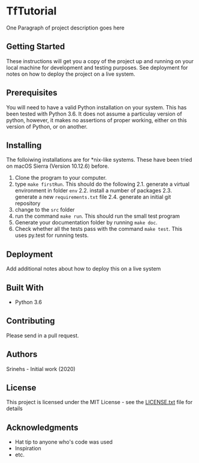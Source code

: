 # TfTutorial

One Paragraph of project description goes here

## Getting Started

These instructions will get you a copy of the project up and running on your local machine for development and testing purposes. See deployment for notes on how to deploy the project on a live system.

## Prerequisites

You will need to have a valid Python installation on your system. This has been tested with Python 3.6. It does not assume a particulay version of python, however, it makes no assertions of proper working, either on this version of Python, or on another. 

## Installing

The folloiwing installations are for \*nix-like systems. These have been tried on macOS Sierra (Version 10.12.6) before. 

1. Clone the program to your computer. 
2. type `make firstRun`. This should do the following
    2.1. generate a virtual environment in folder `env`
    2.2. install a number of packages
    2.3. generate a new `requirements.txt` file
    2.4. generate an initial git repository
3. change to the `src` folder
4. run the command `make run`. This should run the small test program
5. Generate your documentation folder by running `make doc`. 
6. Check whether all the tests pass with the command `make test`. This uses py.test for running tests. 

## Deployment

Add additional notes about how to deploy this on a live system

## Built With

 - Python 3.6

## Contributing

Please send in a pull request.

## Authors

Srinehs - Initial work (2020)

## License

This project is licensed under the MIT License - see the [LICENSE.txt](LICENSE.txt) file for details

## Acknowledgments

 - Hat tip to anyone who's code was used
 - Inspiration
 - etc.
 